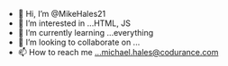 - 👋 Hi, I’m @MikeHales21
- 👀 I’m interested in ...HTML, JS
- 🌱 I’m currently learning ...everything
- 💞️ I’m looking to collaborate on ...
- 📫 How to reach me ...michael.hales@codurance.com

<!---
MikeHales21/MikeHales21 is a ✨ special ✨ repository because its `README.md` (this file) appears on your GitHub profile.
You can click the Preview link to take a look at your changes.
--->
